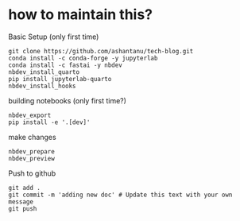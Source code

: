 # how to maintain this?

Basic Setup (only first time)
```
git clone https://github.com/ashantanu/tech-blog.git
conda install -c conda-forge -y jupyterlab
conda install -c fastai -y nbdev
nbdev_install_quarto
pip install jupyterlab-quarto
nbdev_install_hooks
```

building notebooks (only first time?)
```
nbdev_export
pip install -e '.[dev]'
```

make changes
```
nbdev_prepare
nbdev_preview
```

Push to github
```
git add .
git commit -m 'adding new doc' # Update this text with your own message
git push
```